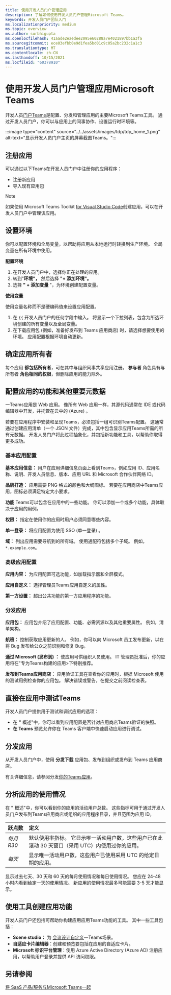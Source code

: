```yaml
---
title: 使用开发人员门户管理应用
description: 了解如何使用开发人员门户管理Microsoft Teams。
keywords: 开发人员门户团队入门
ms.localizationpriority: medium
ms.topic: overview
ms.author: surbhigupta
ms.openlocfilehash: 41aade2eaedee2095e60288a7e4021897bb1a3fa
ms.sourcegitcommit: ece03efbb0e9d1fea5bd01c9c05a2bc232c1a1c3
ms.translationtype: MT
ms.contentlocale: zh-CN
ms.lasthandoff: 10/15/2021
ms.locfileid: "60378910"
---
```

# <a name="manage-your-apps-with-the-developer-portal-for-microsoft-teams"></a>使用开发人员门户管理应用Microsoft Teams

开发人员<a href="https://dev.teams.microsoft.com" target="_blank">门户Teams</a>是配置、分发和管理应用的主要Microsoft Teams工具。 通过开发人员门户，你可以与应用上的同事协作、设置运行时环境等。

:::image type="content" source="../../assets/images/tdp/tdp_home_1.png" alt-text="显示开发人员门户主页的屏幕截图Teams。":::

## <a name="register-an-app"></a>注册应用

可以通过以下Teams在开发人员门户中注册你的应用程序：

* 注册新应用
* 导入现有应用包

> [!NOTE]
> 如果使用 Microsoft Teams Toolkit [for Visual Studio Code](https://marketplace.visualstudio.com/items?itemName=TeamsDevApp.ms-teams-vscode-extension)创建应用，可以在开发人员门户中管理该应用。

## <a name="set-up-an-environment"></a>设置环境

你可以配置环境和全局变量，以帮助将应用从本地运行时转换到生产环境。 全局变量在所有环境中使用。

**配置环境**

1. 在开发人员门户中，选择你正在处理的应用。
2. 转到"**环境"，** 然后选择 **"+ 添加环境"。**
3. 选择 **" + 添加变量** "，为环境创建配置变量。

**使用变量**

使用变量名称而不是硬编码值来设置应用配置。

1. 在 `{{` 开发人员门户的任何字段中输入。 将显示一个下拉列表，包含为所选环境创建的所有变量以及全局变量。  
1. 在下载应用包 (例如，准备好发布到 Teams 应用商店) 时，请选择想要使用的环境。 应用配置根据环境自动更新。 

## <a name="identify-app-owners"></a>确定应用所有者

每个应用 **都包括所有者**，可在其中与组织同事共享应用注册。 **参与者** 角色具有与所有者 **角色相同的权限**，但删除应用的能力除外。

## <a name="configure-your-apps-capabilities-and-other-important-metadata"></a>配置应用的功能和其他重要元数据

一Teams应用是 Web 应用。 像所有 Web 应用一样，其源代码通常在 IDE 或代码编辑器中开发，并托管在云中的 (Azure) 。

若要在应用程序中安装和呈现Teams，必须包括一组可识别Teams配置。 这通常通过创建应用清单（一个 JSON 文件）完成，其中包含显示应用Teams所需的所有元数据。 开发人员门户将此过程抽象化，并包括新功能和工具，以帮助你取得更多成功。

### <a name="basic-app-configuration"></a>基本应用配置 

**基本应用信息：** 用户在应用详细信息页面上看到Teams，例如应用 ID、应用名称、说明、开发人员信息、版本、应用 URL 和 Microsoft 合作伙伴网络 ID。

**品牌打造：** 应用需要 PNG 格式的颜色和大纲图标。 若要在应用商店中Teams应用，图标必须满足特定大小要求。

**功能** Teams可以包含在应用中的一些功能。 你可以添加一个或多个功能，具体取决于应用的用例。

**权限：** 指定在使用你的应用时用户必须同意哪些内容。

**单一登录：** 将应用配置为使用 SSO (单一登录) 。

**域：** 列出应用需要导航到的所有域。 使用通配符包括多个子域。 例如，`*.example.com`。

### <a name="advanced-app-configuration"></a>高级应用配置

**应用内容：** 为应用配置可选功能，如加载指示器和全屏模式。

**应用自定义：** 选择管理员Teams应用自定义的属性。

**第一方设置：** 超出公共功能的第一方应用程序的功能。

### <a name="distribute-your-app"></a>分发应用

**应用包：** 应用包介绍了应用配置、功能、必需资源以及其他重要属性。 例如，清单架构。

**航班：** 控制获取应用更新的人。 例如，你可以向 Microsoft 员工发布更新，以在将 Bug 发布给公众之前识别和修复 Bug。

**通过 Microsoft (发布到) ：** 使应用可供组织人员使用。 IT 管理员批准后，你的应用将在"专为Teams构建的应用>下特别推荐。

**发布到Teams应用商店：** 应用验证工具在查看你的应用时，根据 Microsoft 使用的测试用例检查你的应用包。 解决错误或警告，在提交之前阅读检查表。

## <a name="test-your-app-directly-in-teams"></a>直接在应用中测试Teams

开发人员门户提供用于测试和调试应用的选项：

* 在 **"** 概述"中，你可以看到应用配置是否针对应用商店Teams验证的快照。
* **在 Teams** 预览允许你在 Teams 客户端中快速启动应用进行调试。

## <a name="distribute-your-app"></a>分发应用

从开发人员门户中，使用 **分发下载** 应用包、发布到组织或发布到 Teams 应用商店。

有关详细信息，请参阅分发[你的Teams应用](~/concepts/deploy-and-publish/apps-publish-overview.md)。

## <a name="analyze-your-apps-usage"></a>分析应用的使用情况

在 **"** 概述"中，你可以看到你的应用的活动用户总数。 这些指标可用于通过开发人员门户发布到Teams应用商店或组织的应用程序目录，并且范围为应用 ID。

| 跃点数 | 定义 |
| :-----------------------| :------------------------------------------------------------------------------------------------------|
| *每月 R30* | 默认使用率指标。 它显示唯一活动用户数，这些用户已在此滚动 30 天窗口（采用 UTC）内使用过你的应用。 |
| *每天* | 显示唯一活动用户数，这些用户已使用采用 UTC 的给定日期的应用。 |

显示过去七天、30 天和 60 天的每月使用情况和每日使用情况。 您应在 24-48 小时内看到给定一天的使用情况。 新应用的使用情况最多可能需要 3-5 天才能显示。

## <a name="use-tools-to-create-app-features"></a>使用工具创建应用功能

开发人员门户还包括可帮助你构建应用应用Teams功能的工具。 其中一些工具包括：

* **Scene studio：** 为 [会议设计自定义](~/apps-in-teams-meetings/teams-together-mode.md)一Teams场景。
* **自适应卡片编辑器**：创建和预览要包括在应用的自适应卡片。
* **Microsoft 标识平台管理**：使用 Azure Active Directory (Azure AD) 注册应用，以帮助用户登录并提供 API 访问权限。

## <a name="see-also"></a>另请参阅

[将 SaaS 产品/服务与Microsoft Teams一起](~/concepts/deploy-and-publish/appsource/prepare/include-saas-offer.md)
